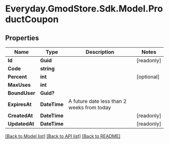 # Everyday.GmodStore.Sdk.Model.ProductCoupon

## Properties

Name | Type | Description | Notes
------------ | ------------- | ------------- | -------------
**Id** | **Guid** |  | [readonly] 
**Code** | **string** |  | 
**Percent** | **int** |  | [optional] 
**MaxUses** | **int** |  | 
**BoundUser** | **Guid?** |  | 
**ExpiresAt** | **DateTime** | A future date less than 2 weeks from today | 
**CreatedAt** | **DateTime** |  | [readonly] 
**UpdatedAt** | **DateTime** |  | [readonly] 

[[Back to Model list]](../README.md#documentation-for-models) [[Back to API list]](../README.md#documentation-for-api-endpoints) [[Back to README]](../README.md)

